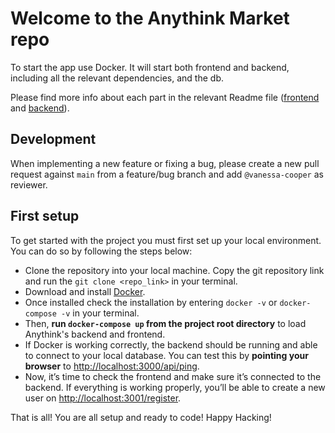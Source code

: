 # Welcome to the Anythink Market repo

To start the app use Docker. It will start both frontend and backend, including all the relevant dependencies, and the db.

Please find more info about each part in the relevant Readme file ([frontend](frontend/readme.md) and [backend](backend/README.md)).

## Development

When implementing a new feature or fixing a bug, please create a new pull request against `main` from a feature/bug branch and add `@vanessa-cooper` as reviewer.

## First setup

To get started with the project you must first set up your local environment. You can do so by following the steps below:
- Clone the repository into your local machine. Copy the git repository link and run the `git clone <repo_link>` in your terminal.
- Download and install [Docker](https://docs.docker.com/get-docker/).
- Once installed check the installation by entering `docker -v` or `docker-compose -v` in your terminal.
- Then, **run `docker-compose up` from the project root directory** to load Anythink's backend and frontend.
- If Docker is working correctly, the backend should be running and able to connect to your local database. You can test this by **pointing your browser** to [http://localhost:3000/api/ping](http://localhost:3000/api/ping).
- Now, it’s time to check the frontend and make sure it’s connected to the backend. If everything is working properly, you’ll be able to create a new user on [http://localhost:3001/register](http://localhost:3001/register).

That is all! You are all setup and ready to code! Happy Hacking!